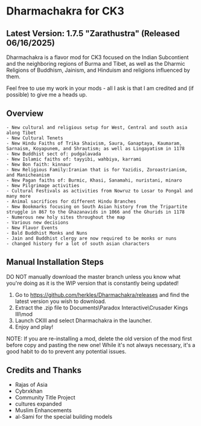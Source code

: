 # Dharmachakra for CK3

## Latest Version: 1.7.5 "Zarathustra" (Released 06/16/2025)

Dharmachakra is a flavor mod for CK3 focused on the Indian Subcontient and the neighboring regions of Burma and Tibet, as well as the Dharmic Religions of Buddhism, Jainism, and Hinduism and religions influenced by them.

Feel free to use my work in your mods - all I ask is that I am credited and (if possible) to give me a heads up.

## Overview

    - New cultural and religious setup for West, Central and south asia along Tibet
    - New Cultural Tenets
    - New Hindu Faiths of Trika Shaivism, Saura, Ganaptaya, Kaumaram, Sarnaism, Koyapunem, and Shrautism​; as well as Lingayatism in 1178
    - New Buddhist sect of: pudgalavada
    - New Islamic faiths of: tayyibi, wahbiya, karrami
    - New Bon faith: kinnaur
    - New Religious Family:Iranian that is for Yazidis, Zoroastrianism, and Manicheanism
    - New Pagan faiths of: Burmic, Khasi, Sanamahi, nuristani, minaro
    - New Pilgrimage activities
    - Cultural Festivals as activities from Nowruz to Losar to Pongal and many more
    - Animal sacrifices for different Hindu Branches
    - New Bookmarks focusing on South Asian history from the Tripartite struggle in 867 to the Ghazanavids in 1066 and the Ghurids in 1178
    - Numerous new holy sites throughout the map
    - Various new decisions 
    - New Flavor Events
    - Bald Buddhist Monks and Nuns
    - Jain and Buddhist clergy are now required to be monks or nuns
    - changed history for a lot of south asian characters

## Manual Installation Steps

DO NOT manually download the master branch unless you know what you're doing as it is the WIP version that is constantly being updated!

1. Go to <https://github.com/herkles/Dharmachakra/releases> and find the latest version you wish to download.
2. Extract the .zip file to Documents\Paradox Interactive\Crusader Kings III\mod
3. Launch CKIII and select Dharmachakra in the launcher.
4. Enjoy and play!

NOTE: If you are re-installing a mod, delete the old version of the mod first before copy and pasting the new one! While it's not always necessary, it's a good habit to do to prevent any potential issues.

## Credits and Thanks

- Rajas of Asia
- Cybrxkhan
- Community Title Project
- cultures expanded
- Muslim Enhancements
- al-Sami for the special building models
